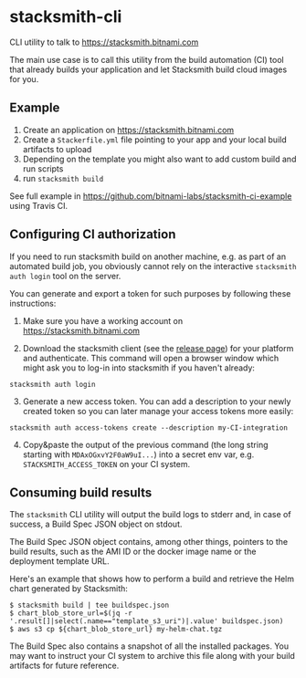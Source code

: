 # stacksmith-cli
CLI utility to talk to https://stacksmith.bitnami.com

The main use case is to call this utility from the build automation (CI) tool that
already builds your application and let Stacksmith build cloud images for you.

## Example

1. Create an application on https://stacksmith.bitnami.com
2. Create a `Stackerfile.yml` file pointing to your app and your local build artifacts to upload
3. Depending on the template you might also want to add custom build and run scripts
4. run `stacksmith build`

See full example in https://github.com/bitnami-labs/stacksmith-ci-example using Travis CI.

## Configuring CI authorization

If you need to run stacksmith build on another machine, e.g. as part of an automated build job,
you obviously cannot rely on the interactive `stacksmith auth login` tool on the server.

You can generate and export a token for such purposes by following these instructions:

1. Make sure you have a working account on https://stacksmith.bitnami.com

2. Download the stacksmith client (see the [release page](https://github.com/bitnami/stacksmith-cli/releases)) for your platform and authenticate. This command will open a browser window which might ask you to log-in into stacksmith if you haven't already:

```
stacksmith auth login
```


3. Generate a new access token. You can add a description to your newly created token so you can later manage your access tokens more easily:

```
stacksmith auth access-tokens create --description my-CI-integration
```

4. Copy&paste the output of the previous command (the long string starting with `MDAxOGxvY2F0aW9uI...`) into a secret env var, e.g. `STACKSMITH_ACCESS_TOKEN` on your CI system.

## Consuming build results

The `stacksmith` CLI utility will output the build logs to stderr and, in case of success, a Build Spec JSON object on stdout.

The Build Spec JSON object contains, among other things, pointers to the build results, such as the AMI ID or the docker
image name or the deployment template URL.

Here's an example that shows how to perform a build and retrieve the Helm chart generated by Stacksmith:

```
$ stacksmith build | tee buildspec.json
$ chart_blob_store_url=$(jq -r '.result[]|select(.name=="template_s3_uri")|.value' buildspec.json)
$ aws s3 cp ${chart_blob_store_url} my-helm-chat.tgz
```

The Build Spec also contains a snapshot of all the installed packages. You may want to instruct your CI system to
archive this file along with your build artifacts for future reference.
